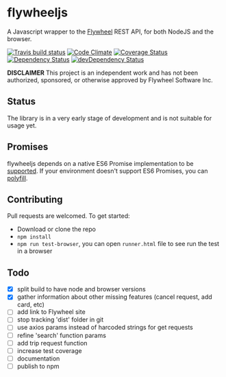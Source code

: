 # flywheeljs

A Javascript wrapper to the [Flywheel](http://flywheel.com/) REST API, for both NodeJS and the browser.

[![Travis build status](http://img.shields.io/travis/jchavarri/flywheeljs.svg?style=flat)](https://travis-ci.org/jchavarri/flywheeljs)
[![Code Climate](https://codeclimate.com/github/jchavarri/flywheeljs/badges/gpa.svg)](https://codeclimate.com/github/jchavarri/flywheeljs)
[![Coverage Status](https://coveralls.io/repos/github/jchavarri/flywheeljs/badge.svg?branch=master)](https://coveralls.io/github/jchavarri/flywheeljs?branch=master)
[![Dependency Status](https://david-dm.org/jchavarri/flywheeljs.svg)](https://david-dm.org/jchavarri/flywheeljs)
[![devDependency Status](https://david-dm.org/jchavarri/flywheeljs/dev-status.svg)](https://david-dm.org/jchavarri/flywheeljs#info=devDependencies)

**DISCLAIMER** This project is an independent work and has not been authorized, sponsored, or otherwise approved by Flywheel Software Inc.

## Status

The library is in a very early stage of development and is not suitable for usage yet.

[comment]: <> (## Install)

[comment]: <> (- NodeJS / Browserify: `npm install flywheeljs --save`)

[comment]: <> (- 1998 script tag: [TODO])

## Promises

flywheeljs depends on a native ES6 Promise implementation to be [supported](http://caniuse.com/promises).
If your environment doesn't support ES6 Promises, you can [polyfill](https://github.com/jakearchibald/es6-promise).

## Contributing

Pull requests are welcomed. To get started:

- Download or clone the repo
- `npm install`
- `npm run test-browser`, you can open `runner.html` file to see run the test in a browser

## Todo

- [x] split build to have node and browser versions
- [x] gather information about other missing features (cancel request, add card, etc)
- [ ] add link to Flywheel site
- [ ] stop tracking 'dist' folder in git
- [ ] use axios params instead of harcoded strings for get requests
- [ ] refine 'search' function params
- [ ] add trip request function
- [ ] increase test coverage
- [ ] documentation
- [ ] publish to npm
